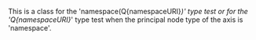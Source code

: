 
This is a class for the 'namespace(Q{namespaceURI}*)' type test or for the 'Q{namespaceURI}*' type test when the principal node type of the axis is 'namespace'.
